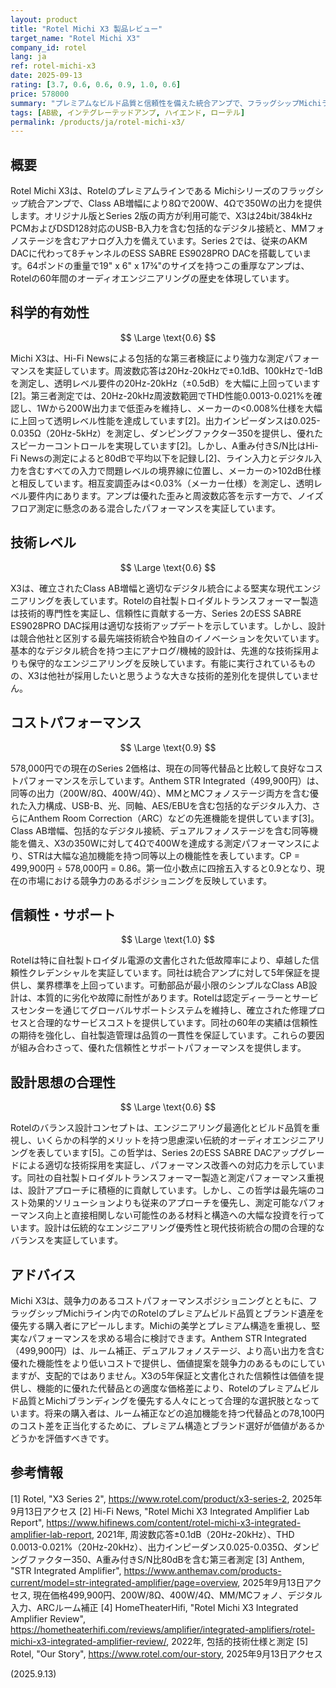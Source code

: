 ```yaml
---
layout: product
title: "Rotel Michi X3 製品レビュー"
target_name: "Rotel Michi X3"
company_id: rotel
lang: ja
ref: rotel-michi-x3
date: 2025-09-13
rating: [3.7, 0.6, 0.6, 0.9, 1.0, 0.6]
price: 578000
summary: "プレミアムなビルド品質と信頼性を備えた統合アンプで、フラッグシップMichiラインでのポジショニング内で適度なコストパフォーマンスを提供"
tags: [AB級, インテグレーテッドアンプ, ハイエンド, ローテル]
permalink: /products/ja/rotel-michi-x3/
---
```

## 概要

Rotel Michi X3は、Rotelのプレミアムラインである Michiシリーズのフラッグシップ統合アンプで、Class AB増幅により8Ωで200W、4Ωで350Wの出力を提供します。オリジナル版とSeries 2版の両方が利用可能で、X3は24bit/384kHz PCMおよびDSD128対応のUSB-B入力を含む包括的なデジタル接続と、MMフォノステージを含むアナログ入力を備えています。Series 2では、従来のAKM DACに代わって8チャンネルのESS SABRE ES9028PRO DACを搭載しています。64ポンドの重量で19" x 6" x 17¾"のサイズを持つこの重厚なアンプは、Rotelの60年間のオーディオエンジニアリングの歴史を体現しています。

## 科学的有効性

$$ \Large \text{0.6} $$

Michi X3は、Hi-Fi Newsによる包括的な第三者検証により強力な測定パフォーマンスを実証しています。周波数応答は20Hz-20kHzで±0.1dB、100kHzで-1dBを測定し、透明レベル要件の20Hz-20kHz（±0.5dB）を大幅に上回っています[2]。第三者測定では、20Hz-20kHz周波数範囲でTHD性能0.0013-0.021%を確認し、1Wから200W出力まで低歪みを維持し、メーカーの<0.008%仕様を大幅に上回って透明レベル性能を達成しています[2]。出力インピーダンスは0.025-0.035Ω（20Hz-5kHz）を測定し、ダンピングファクター350を提供し、優れたスピーカーコントロールを実現しています[2]。しかし、A重み付きS/N比はHi-Fi Newsの測定によると80dBで平均以下を記録し[2]、ライン入力とデジタル入力を含むすべての入力で問題レベルの境界線に位置し、メーカーの>102dB仕様と相反しています。相互変調歪みは<0.03%（メーカー仕様）を測定し、透明レベル要件内にあります。アンプは優れた歪みと周波数応答を示す一方で、ノイズフロア測定に懸念のある混合したパフォーマンスを実証しています。

## 技術レベル

$$ \Large \text{0.6} $$

X3は、確立されたClass AB増幅と適切なデジタル統合による堅実な現代エンジニアリングを表しています。Rotelの自社製トロイダルトランスフォーマー製造は技術的専門性を実証し、信頼性に貢献する一方、Series 2のESS SABRE ES9028PRO DAC採用は適切な技術アップデートを示しています。しかし、設計は競合他社と区別する最先端技術統合や独自のイノベーションを欠いています。基本的なデジタル統合を持つ主にアナログ/機械的設計は、先進的な技術採用よりも保守的なエンジニアリングを反映しています。有能に実行されているものの、X3は他社が採用したいと思うような大きな技術的差別化を提供していません。

## コストパフォーマンス

$$ \Large \text{0.9} $$

578,000円での現在のSeries 2価格は、現在の同等代替品と比較して良好なコストパフォーマンスを示しています。Anthem STR Integrated（499,900円）は、同等の出力（200W/8Ω、400W/4Ω）、MMとMCフォノステージ両方を含む優れた入力構成、USB-B、光、同軸、AES/EBUを含む包括的なデジタル入力、さらにAnthem Room Correction（ARC）などの先進機能を提供しています[3]。Class AB増幅、包括的なデジタル接続、デュアルフォノステージを含む同等機能を備え、X3の350Wに対して4Ωで400Wを達成する測定パフォーマンスにより、STRは大幅な追加機能を持つ同等以上の機能性を表しています。CP = 499,900円 ÷ 578,000円 = 0.86。第一位小数点に四捨五入すると0.9となり、現在の市場における競争力のあるポジショニングを反映しています。

## 信頼性・サポート

$$ \Large \text{1.0} $$

Rotelは特に自社製トロイダル電源の文書化された低故障率により、卓越した信頼性クレデンシャルを実証しています。同社は統合アンプに対して5年保証を提供し、業界標準を上回っています。可動部品が最小限のシンプルなClass AB設計は、本質的に劣化や故障に耐性があります。Rotelは認定ディーラーとサービスセンターを通じてグローバルサポートシステムを維持し、確立された修理プロセスと合理的なサービスコストを提供しています。同社の60年の実績は信頼性の期待を強化し、自社製造管理は品質の一貫性を保証しています。これらの要因が組み合わさって、優れた信頼性とサポートパフォーマンスを提供します。

## 設計思想の合理性

$$ \Large \text{0.6} $$

Rotelのバランス設計コンセプトは、エンジニアリング最適化とビルド品質を重視し、いくらかの科学的メリットを持つ思慮深い伝統的オーディオエンジニアリングを表しています[5]。この哲学は、Series 2のESS SABRE DACアップグレードによる適切な技術採用を実証し、パフォーマンス改善への対応力を示しています。同社の自社製トロイダルトランスフォーマー製造と測定パフォーマンス重視は、設計アプローチに積極的に貢献しています。しかし、この哲学は最先端のコスト効果的ソリューションよりも従来のアプローチを優先し、測定可能なパフォーマンス向上と直接相関しない可能性のある材料と構造への大幅な投資を行っています。設計は伝統的なエンジニアリング優秀性と現代技術統合の間の合理的なバランスを実証しています。

## アドバイス

Michi X3は、競争力のあるコストパフォーマンスポジショニングとともに、フラッグシップMichiライン内でのRotelのプレミアムビルド品質とブランド遺産を優先する購入者にアピールします。Michiの美学とプレミアム構造を重視し、堅実なパフォーマンスを求める場合に検討できます。Anthem STR Integrated（499,900円）は、ルーム補正、デュアルフォノステージ、より高い出力を含む優れた機能性をより低いコストで提供し、価値提案を競争力のあるものにしていますが、支配的ではありません。X3の5年保証と文書化された信頼性は価値を提供し、機能的に優れた代替品との適度な価格差により、Rotelのプレミアムビルド品質とMichiブランディングを優先する人々にとって合理的な選択肢となっています。将来の購入者は、ルーム補正などの追加機能を持つ代替品との78,100円のコスト差を正当化するために、プレミアム構造とブランド選好が価値があるかどうかを評価すべきです。

## 参考情報

[1] Rotel, "X3 Series 2", https://www.rotel.com/product/x3-series-2, 2025年9月13日アクセス
[2] Hi-Fi News, "Rotel Michi X3 Integrated Amplifier Lab Report", https://www.hifinews.com/content/rotel-michi-x3-integrated-amplifier-lab-report, 2021年, 周波数応答±0.1dB（20Hz-20kHz）、THD 0.0013-0.021%（20Hz-20kHz）、出力インピーダンス0.025-0.035Ω、ダンピングファクター350、A重み付きS/N比80dBを含む第三者測定
[3] Anthem, "STR Integrated Amplifier", https://www.anthemav.com/products-current/model=str-integrated-amplifier/page=overview, 2025年9月13日アクセス, 現在価格499,900円、200W/8Ω、400W/4Ω、MM/MCフォノ、デジタル入力、ARCルーム補正
[4] HomeTheaterHifi, "Rotel Michi X3 Integrated Amplifier Review", https://hometheaterhifi.com/reviews/amplifier/integrated-amplifiers/rotel-michi-x3-integrated-amplifier-review/, 2022年, 包括的技術仕様と測定
[5] Rotel, "Our Story", https://www.rotel.com/our-story, 2025年9月13日アクセス

(2025.9.13)
